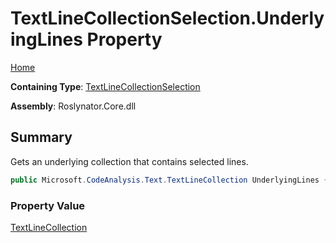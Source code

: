 # TextLineCollectionSelection\.UnderlyingLines Property

[Home](../../../../README.md)

**Containing Type**: [TextLineCollectionSelection](../README.md)

**Assembly**: Roslynator\.Core\.dll

## Summary

Gets an underlying collection that contains selected lines\.

```csharp
public Microsoft.CodeAnalysis.Text.TextLineCollection UnderlyingLines { get; }
```

### Property Value

[TextLineCollection](https://docs.microsoft.com/en-us/dotnet/api/microsoft.codeanalysis.text.textlinecollection)

